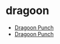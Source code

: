 # dragoon

 * [Dragoon Punch](../index/d/dragoon-punch-102790.json)
 * [Dragoon Punch](../index/d/dragoon-punch-200306.json)
